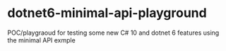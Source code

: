 # dotnet6-minimal-api-playground
POC/playgraoud for testing some new C# 10 and dotnet 6 features using the minimal API exmple
